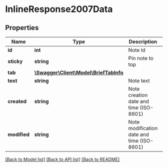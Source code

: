 # InlineResponse2007Data

## Properties
Name | Type | Description | Notes
------------ | ------------- | ------------- | -------------
**id** | **int** | Note Id | [optional] 
**sticky** | **string** | Pin note to top | [optional] 
**tab** | [**\Swagger\Client\Model\BriefTabInfo**](BriefTabInfo.md) |  | [optional] 
**text** | **string** | Note text | [optional] 
**created** | **string** | Note creation date and time (ISO-8601) | [optional] 
**modified** | **string** | Note modification date and time (ISO-8601) | [optional] 

[[Back to Model list]](../../README.md#documentation-for-models) [[Back to API list]](../../README.md#documentation-for-api-endpoints) [[Back to README]](../../README.md)


